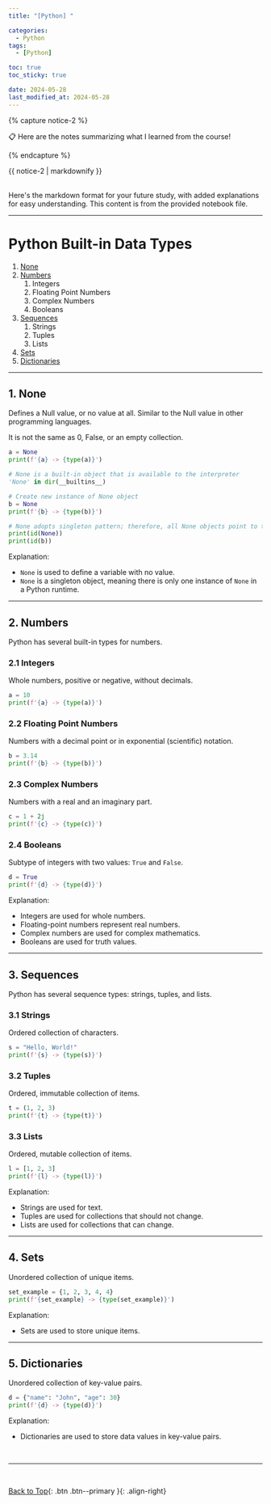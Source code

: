 ```yaml
---
title: "[Python] "

categories:
  - Python
tags:
  - [Python]

toc: true
toc_sticky: true

date: 2024-05-28
last_modified_at: 2024-05-28
---
```


{% capture notice-2 %}

📋 Here are the notes summarizing what I learned from the course!

  {% endcapture %}

<div class="notice--danger">{{ notice-2 | markdownify }}</div>

<br>

Here's the markdown format for your future study, with added explanations for easy understanding. This content is from the provided notebook file.

---

# Python Built-in Data Types

1. [None](#none)
2. [Numbers](#number)
   1. Integers
   2. Floating Point Numbers
   3. Complex Numbers
   4. Booleans
3. [Sequences](#sequence)
   1. Strings
   2. Tuples
   3. Lists
4. [Sets](#set)
5. [Dictionaries](#dictionary)

---

## 1. None <a class='anchor' id='none'></a>

Defines a Null value, or no value at all. Similar to the Null value in other programming languages.

It is not the same as 0, False, or an empty collection.

```python
a = None
print(f'{a} -> {type(a)}')
```

```python
# None is a built-in object that is available to the interpreter
'None' in dir(__builtins__)
```

```python
# Create new instance of None object
b = None
print(f'{b} -> {type(b)}')

# None adopts singleton pattern; therefore, all None objects point to the same instance 
print(id(None)) 
print(id(b))
```

Explanation:
- `None` is used to define a variable with no value.
- `None` is a singleton object, meaning there is only one instance of `None` in a Python runtime.

---

## 2. Numbers <a class='anchor' id='number'></a>

Python has several built-in types for numbers.

### 2.1 Integers
Whole numbers, positive or negative, without decimals.

```python
a = 10
print(f'{a} -> {type(a)}')
```

### 2.2 Floating Point Numbers
Numbers with a decimal point or in exponential (scientific) notation.

```python
b = 3.14
print(f'{b} -> {type(b)}')
```

### 2.3 Complex Numbers
Numbers with a real and an imaginary part.

```python
c = 1 + 2j
print(f'{c} -> {type(c)}')
```

### 2.4 Booleans
Subtype of integers with two values: `True` and `False`.

```python
d = True
print(f'{d} -> {type(d)}')
```

Explanation:
- Integers are used for whole numbers.
- Floating-point numbers represent real numbers.
- Complex numbers are used for complex mathematics.
- Booleans are used for truth values.

---

## 3. Sequences <a class='anchor' id='sequence'></a>

Python has several sequence types: strings, tuples, and lists.

### 3.1 Strings
Ordered collection of characters.

```python
s = "Hello, World!"
print(f'{s} -> {type(s)}')
```

### 3.2 Tuples
Ordered, immutable collection of items.

```python
t = (1, 2, 3)
print(f'{t} -> {type(t)}')
```

### 3.3 Lists
Ordered, mutable collection of items.

```python
l = [1, 2, 3]
print(f'{l} -> {type(l)}')
```

Explanation:
- Strings are used for text.
- Tuples are used for collections that should not change.
- Lists are used for collections that can change.

---

## 4. Sets <a class='anchor' id='set'></a>

Unordered collection of unique items.

```python
set_example = {1, 2, 3, 4, 4}
print(f'{set_example} -> {type(set_example)}')
```

Explanation:
- Sets are used to store unique items.

---

## 5. Dictionaries <a class='anchor' id='dictionary'></a>

Unordered collection of key-value pairs.

```python
d = {"name": "John", "age": 30}
print(f'{d} -> {type(d)}')
```

Explanation:
- Dictionaries are used to store data values in key-value pairs.

<br>

---

<br>

[Back to Top](#){: .btn .btn--primary }{: .align-right}
